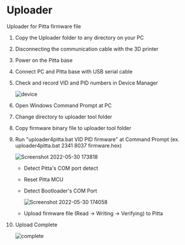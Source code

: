 # Uploader
Uploader for Pitta firmware file

1. Copy the Uploader folder to any directory on your PC
2. Disconnecting the communication cable with the 3D printer
3. Power on the Pitta base
4. Connect PC and Pitta base with USB serial cable
5. Check and record VID and PID numbers in Device Manager

   ![device](https://user-images.githubusercontent.com/96027590/171066714-6be7d49a-185e-4878-bcc3-f0e1faae6b1d.jpg)

6. Open Windows Command Prompt at PC
7. Change directory to uploader tool folder
8. Copy firmware binary file to uploader tool folder
9. Run "uploader4pitta.bat VID PID firmware" at Command Prompt (ex. uploader4pitta.bat 2341 8037 firmware.hex)

   ![Screenshot 2022-05-30 173818](https://user-images.githubusercontent.com/96027590/171066827-7d8df703-e556-4612-845d-ad895ef30090.jpg)

   - Detect Pitta's COM port detect
   - Reset Pitta MCU
   - Detect Bootloader's COM Port

      ![Screenshot 2022-05-30 174058](https://user-images.githubusercontent.com/96027590/171066902-67b220a4-50ba-4a70-87d2-0a58c7c5d608.jpg)

   - Upload firmware file (Read -> Writing -> Verifying) to Pitta

10. Upload Complete

      ![complete](https://user-images.githubusercontent.com/96027590/171067110-3418f2d5-ef34-4814-96c8-f0ea97b9cd15.jpg)
